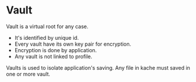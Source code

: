 # Vault

Vault is a virtual root for any case.

- It's identified by unique id.
- Every vault have its own key pair for encryption.
- Encryption is done by application.
- Any vault is not linked to profile.

Vaults is used to isolate application's saving. Any file in kache must saved in one or more vault.
